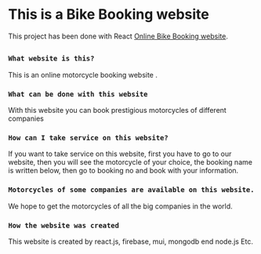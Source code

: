 # This is a Bike Booking website

This project has been done with React  [Online Bike Booking website](https://bike-house-9a0a8.web.app/home).

##


### `What website is this?`

This is an online motorcycle booking website .

### `What can be done with this website`

With this website you can book prestigious motorcycles of different companies

### `How can I take service on this website?`

If you want to take service on this website, first you have to go to our website, then you will see the motorcycle of your choice, the booking name is written below, then go to booking no and book with your information.

### `Motorcycles of some companies are available on this website.`
We hope to get the motorcycles of all the big companies in the world.

### `How the website was created`

This website is created by react.js, firebase, mui, mongodb end node.js Etc.
